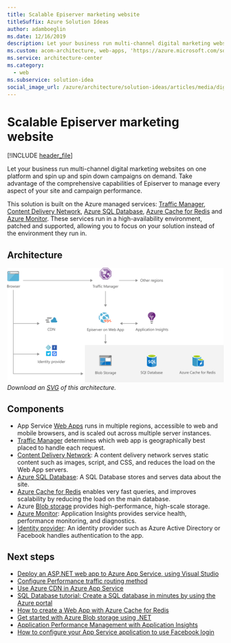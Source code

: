 ```yaml
---
title: Scalable Episerver marketing website
titleSuffix: Azure Solution Ideas
author: adamboeglin
ms.date: 12/16/2019
description: Let your business run multi-channel digital marketing websites on one platform and spin up and spin down campaigns on demand. Take advantage of the comprehensive capabilities of Episerver to manage every aspect of your site and campaign performance.
ms.custom: acom-architecture, web-apps, 'https://azure.microsoft.com/solutions/architecture/digital-marketing-episerver/'
ms.service: architecture-center
ms.category:
  - web
ms.subservice: solution-idea
social_image_url: /azure/architecture/solution-ideas/articles/media/digital-marketing-episerver.png
---
```


# Scalable Episerver marketing website

[!INCLUDE [header_file](../../../includes/sol-idea-header.md)]

Let your business run multi-channel digital marketing websites on one platform and spin up and spin down campaigns on demand. Take advantage of the comprehensive capabilities of Episerver to manage every aspect of your site and campaign performance.

This solution is built on the Azure managed services: [Traffic Manager](https://azure.microsoft.com/services/traffic-manager), [Content Delivery Network](https://azure.microsoft.com/services/cdn), [Azure SQL Database](https://azure.microsoft.com/services/sql-database), [Azure Cache for Redis](https://azure.microsoft.com/services/cache) and [Azure Monitor](https://azure.microsoft.com/services/monitor). These services run in a high-availability environment, patched and supported, allowing you to focus on your solution instead of the environment they run in.

## Architecture

![Architecture Diagram](../media/digital-marketing-episerver.png)
*Download an [SVG](../media/digital-marketing-episerver.svg) of this architecture.*

## Components

* App Service [Web Apps](https://azure.microsoft.com/services/app-service/web) runs in multiple regions, accessible to web and mobile browsers, and is scaled out across multiple server instances.
* [Traffic Manager](https://azure.microsoft.com/services/traffic-manager) determines which web app is geographically best placed to handle each request.
* [Content Delivery Network](https://docs.microsoft.com/azure/cdn/cdn-add-to-web-app): A content delivery network serves static content such as images, script, and CSS, and reduces the load on the Web App servers.
* [Azure SQL Database](https://azure.microsoft.com/services/sql-database): A SQL Database stores and serves data about the site.
* [Azure Cache for Redis](https://azure.microsoft.com/services/cache) enables very fast queries, and improves scalability by reducing the load on the main database.
* Azure [Blob storage](https://azure.microsoft.com/services/storage/blobs) provides high-performance, high-scale storage.
* [Azure Monitor](https://azure.microsoft.com/services/monitor): Application Insights provides service health, performance monitoring, and diagnostics.
* [Identity provider](https://docs.microsoft.com/azure/app-service/app-service-authentication-overview): An identity provider such as Azure Active Directory or Facebook handles authentication to the app.

## Next steps

* [Deploy an ASP.NET web app to Azure App Service, using Visual Studio](https://docs.microsoft.com/api/Redirect/documentation/articles/web-sites-dotnet-get-started)
* [Configure Performance traffic routing method](https://docs.microsoft.com/api/Redirect/documentation/articles/traffic-manager-configure-performance-routing-method)
* [Use Azure CDN in Azure App Service](https://docs.microsoft.com/api/Redirect/documentation/articles/cdn-websites-with-cdn)
* [SQL Database tutorial: Create a SQL database in minutes by using the Azure portal](https://docs.microsoft.com/api/Redirect/documentation/articles/sql-database-get-started)
* [How to create a Web App with Azure Cache for Redis](https://docs.microsoft.com/api/Redirect/documentation/articles/cache-web-app-howto)
* [Get started with Azure Blob storage using .NET](https://docs.microsoft.com/api/Redirect/documentation/articles/storage-dotnet-how-to-use-blobs)
* [Application Performance Management with Application Insights](https://docs.microsoft.com/azure/azure-monitor/app/app-insights-overview)
* [How to configure your App Service application to use Facebook login](https://docs.microsoft.com/api/Redirect/documentation/articles/app-service-mobile-how-to-configure-facebook-authentication)
